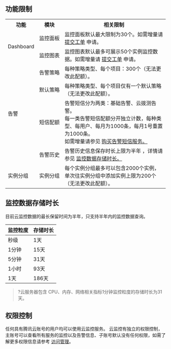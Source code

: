 ## 功能限制

<table>
	<tr>
		<th>功能</th>
		<th nowrap="nowrap">模块</th>
		<th>相关限制</th>
	</tr>
	<tr>
		<td rowspan="2" nowrap="nowrap">Dashboard</td>
		<td nowrap="nowrap">监控面板</td>
		<td>监控面板默认最大限制为30个。如需增量请 <a href="https://console.cloud.tencent.com/workorder/category">提交工单</a> 申请。</td>
	</tr>
	<tr>
		<td nowrap="nowrap">监控图表</td>
		<td>监控图表默认最多可展示50个实例监控数据。如需增量请 <a href="https://console.cloud.tencent.com/workorder/category">提交工单</a> 申请。</td>
	</tr>
	<tr>
		<td rowspan="4">告警</td>
		<td nowrap="nowrap">告警策略</td>
		<td>每种策略类型、每个项目：300个（无法更改此配额）。</td>
	</tr>
	<tr>
		<td nowrap="nowrap">默认策略</td>
		<td>每种策略类型、每个项目仅有一个默认策略（无法更改此配额）。</td>
	</tr>
	<tr>
		<td nowrap="nowrap">短信配额</td>
		<td>告警短信分为两类：基础告警、云拨测告警。<br>每一类告警短信配额分开独立计数，每种类型、每用户、每月为1000条，每月1号重置为1000条。<br>如需增量请参见 <a href="https://cloud.tencent.com/document/product/248/50131">购买告警短信服务。</a></td>
	</tr>
	<tr>
		<td>告警历史</td>
		<td>告警历史信息保存时长上限为半年 ，详情请参见 <a href="#.E7.9B.91.E6.8E.A7.E6.95.B0.E6.8D.AE.E5.AD.98.E5.82.A8.E6.97.B6.E9.95.BF">监控数据存储时长。</a></td>
	</tr>
	<tr>
		<td>实例分组</td>
		<td>实例分组</td>
		<td>每个实例分组最多可以包含2000个实例，单次往实例分组中添加实例上限为200个（无法更改此配额）。</td>
	</tr>
</table>



## 监控数据存储时长

目前云监控数据的最长保留时间为半年，只支持半年内的监控数据查询。

| 监控粒度     | 存储时长 |
| ------------ | -------- |
| 秒级         | 1天      |
| 1分钟 | 15天     |
| 5分钟 | 31天     |
| 1小时        | 93天     |
| 1天          | 186天    |

>?云服务器包含 CPU、内存、网络相关指标1分钟监控粒度的存储时长为31天。

## 权限控制

任何具有腾讯云账号的用户均可以使用云监控服务。
云监控有独立的权限控制，主账号可以查看所有服务的监控以及告警信息、子账号默认没有任何权限，如需了解更多权限信息请参考 [访问管理](https://cloud.tencent.com/document/product/248/45428)。
